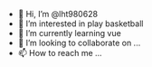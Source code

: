 - 👋 Hi, I’m @lht980628
- 👀 I’m interested in play basketball
- 🌱 I’m currently learning vue
- 💞️ I’m looking to collaborate on ...
- 📫 How to reach me ...

<!---
lht980628/lht980628 is a ✨ special ✨ repository because its `README.md` (this file) appears on your GitHub profile.
You can click the Preview link to take a look at your changes.
--->

